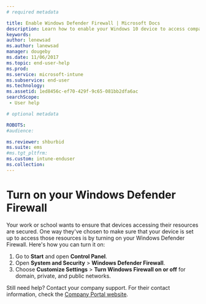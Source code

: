```yaml
---
# required metadata

title: Enable Windows Defender Firewall | Microsoft Docs
description: Learn how to enable your Windows 10 device to access company resources by turning on your firewall.
keywords:
author: lenewsad
ms.author: lanewsad
manager: dougeby
ms.date: 11/06/2017
ms.topic: end-user-help
ms.prod:
ms.service: microsoft-intune
ms.subservice: end-user
ms.technology:
ms.assetid: 1ed8456c-ef70-429f-9c65-081bb2dfa6ac
searchScope:
 - User help

# optional metadata

ROBOTS:   
#audience:

ms.reviewer: shburbid
ms.suite: ems
#ms.tgt_pltfrm:
ms.custom: intune-enduser
ms.collection: 
---
```


# Turn on your Windows Defender Firewall

Your work or school wants to ensure that devices accessing their resources are secured. One way they've chosen to make sure that your device is set up to access those resources is by turning on your Windows Defender Firewall. Here's how you can turn it on:

1. Go to **Start** and open **Control Panel**.
2. Open **System and Security** > **Windows Defender Firewall**.
3. Choose **Customize Settings** > **Turn Windows Firewall on or off** for domain, private, and public networks.

Still need help? Contact your company support. For their contact information, check the [Company Portal website](https://go.microsoft.com/fwlink/?linkid=2010980).
